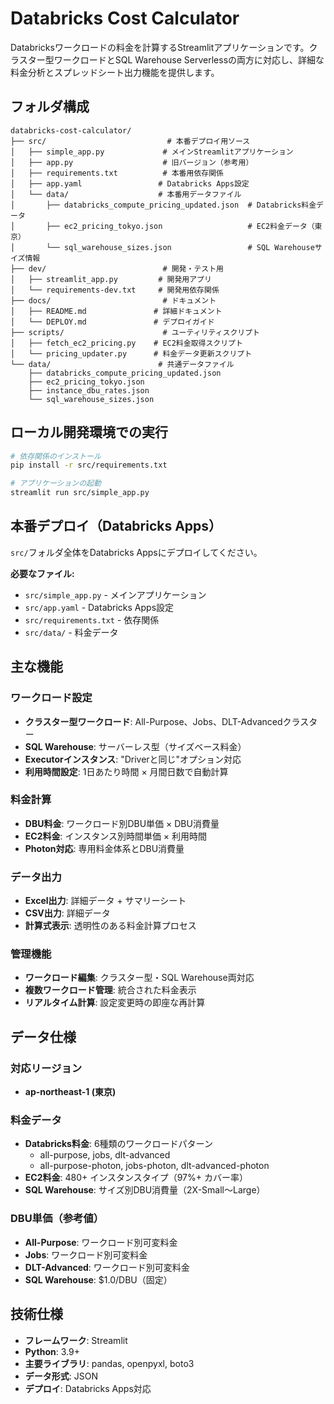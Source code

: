 # Databricks Cost Calculator

Databricksワークロードの料金を計算するStreamlitアプリケーションです。クラスター型ワークロードとSQL Warehouse Serverlessの両方に対応し、詳細な料金分析とスプレッドシート出力機能を提供します。

## フォルダ構成

```
databricks-cost-calculator/
├── src/                           # 本番デプロイ用ソース
│   ├── simple_app.py             # メインStreamlitアプリケーション
│   ├── app.py                    # 旧バージョン（参考用）
│   ├── requirements.txt          # 本番用依存関係
│   ├── app.yaml                 # Databricks Apps設定
│   └── data/                    # 本番用データファイル
│       ├── databricks_compute_pricing_updated.json  # Databricks料金データ
│       ├── ec2_pricing_tokyo.json                   # EC2料金データ（東京）
│       └── sql_warehouse_sizes.json                 # SQL Warehouseサイズ情報
├── dev/                          # 開発・テスト用
│   ├── streamlit_app.py         # 開発用アプリ
│   └── requirements-dev.txt     # 開発用依存関係
├── docs/                         # ドキュメント
│   ├── README.md               # 詳細ドキュメント
│   └── DEPLOY.md               # デプロイガイド
├── scripts/                      # ユーティリティスクリプト
│   ├── fetch_ec2_pricing.py    # EC2料金取得スクリプト
│   └── pricing_updater.py      # 料金データ更新スクリプト
└── data/                        # 共通データファイル
    ├── databricks_compute_pricing_updated.json
    ├── ec2_pricing_tokyo.json
    ├── instance_dbu_rates.json
    └── sql_warehouse_sizes.json
```

## ローカル開発環境での実行

```bash
# 依存関係のインストール
pip install -r src/requirements.txt

# アプリケーションの起動
streamlit run src/simple_app.py
```

## 本番デプロイ（Databricks Apps）

`src/`フォルダ全体をDatabricks Appsにデプロイしてください。

**必要なファイル:**
- `src/simple_app.py` - メインアプリケーション
- `src/app.yaml` - Databricks Apps設定
- `src/requirements.txt` - 依存関係
- `src/data/` - 料金データ

## 主な機能

### ワークロード設定
- **クラスター型ワークロード**: All-Purpose、Jobs、DLT-Advancedクラスター
- **SQL Warehouse**: サーバーレス型（サイズベース料金）
- **Executorインスタンス**: "Driverと同じ"オプション対応
- **利用時間設定**: 1日あたり時間 × 月間日数で自動計算

### 料金計算
- **DBU料金**: ワークロード別DBU単価 × DBU消費量
- **EC2料金**: インスタンス別時間単価 × 利用時間
- **Photon対応**: 専用料金体系とDBU消費量

### データ出力
- **Excel出力**: 詳細データ + サマリーシート
- **CSV出力**: 詳細データ
- **計算式表示**: 透明性のある料金計算プロセス

### 管理機能
- **ワークロード編集**: クラスター型・SQL Warehouse両対応
- **複数ワークロード管理**: 統合された料金表示
- **リアルタイム計算**: 設定変更時の即座な再計算

## データ仕様

### 対応リージョン
- **ap-northeast-1 (東京)**

### 料金データ
- **Databricks料金**: 6種類のワークロードパターン
  - all-purpose, jobs, dlt-advanced
  - all-purpose-photon, jobs-photon, dlt-advanced-photon
- **EC2料金**: 480+ インスタンスタイプ（97%+ カバー率）
- **SQL Warehouse**: サイズ別DBU消費量（2X-Small〜Large）

### DBU単価（参考値）
- **All-Purpose**: ワークロード別可変料金
- **Jobs**: ワークロード別可変料金
- **DLT-Advanced**: ワークロード別可変料金
- **SQL Warehouse**: $1.0/DBU（固定）

## 技術仕様

- **フレームワーク**: Streamlit
- **Python**: 3.9+
- **主要ライブラリ**: pandas, openpyxl, boto3
- **データ形式**: JSON
- **デプロイ**: Databricks Apps対応